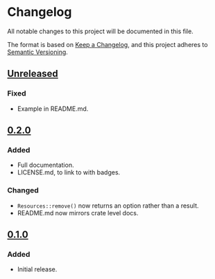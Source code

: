 # Changelog
All notable changes to this project will be documented in this file.

The format is based on [Keep a Changelog](https://keepachangelog.com/en/1.0.0/),
and this project adheres to [Semantic Versioning](https://semver.org/spec/v2.0.0.html).

## [Unreleased](https://github.com/Ratysz/resources/compare/0.2.0..HEAD)
### Fixed
- Example in README.md.

## [0.2.0](https://github.com/Ratysz/resources/compare/0.1.0..0.2.0)
### Added
- Full documentation.
- LICENSE.md, to link to with badges.
### Changed
- `Resources::remove()` now returns an option rather than a result.
- README.md now mirrors crate level docs.

## [0.1.0](https://github.com/Ratysz/resources/releases/tag/0.1.0)
### Added
- Initial release.